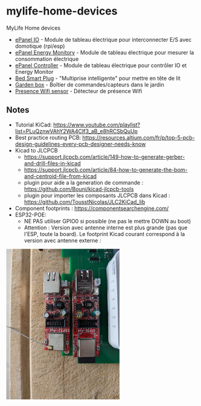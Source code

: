 # mylife-home-devices
MyLife Home devices

 - [ePanel IO](epanel-io/README.md) - Module de tableau électrique pour interconnecter E/S avec domotique (rpi/esp)
 - [ePanel Energy Monitory](epanel-energy-monitor/README.md) - Module de tableau électrique pour mesurer la consommation électrique
 - [ePanel Controller](epanel-controller/README.md) - Module de tableau électrique pour contrôler IO et Energy Monitor
 - [Bed Smart Plug](bed-smart-plug/README.md) - "Multiprise intelligente" pour mettre en tête de lit
 - [Garden box](garden-box/README.md) - Boîtier de commandes/capteurs dans le jardin
 - [Presence Wifi sensor](presence-wifi-sensor/README.md) - Détecteur de présence Wifi

## Notes
 - Tutorial KiCad: https://www.youtube.com/playlist?list=PLuQznwVAhY2WA4CIf3_aB_e8hRCSbQuUp
 - Best practice routing PCB: https://resources.altium.com/fr/p/top-5-pcb-design-guidelines-every-pcb-designer-needs-know
 - Kicad to JLCPCB
   - https://support.jlcpcb.com/article/149-how-to-generate-gerber-and-drill-files-in-kicad
   - https://support.jlcpcb.com/article/84-how-to-generate-the-bom-and-centroid-file-from-kicad
   - plugin pour aide a la generation de commande : https://github.com/Bouni/kicad-jlcpcb-tools
   - plugin pour importer les composants JLCPCB dans Kicad : https://github.com/TousstNicolas/JLC2KiCad_lib
 - Component footprints : https://componentsearchengine.com/
 - ESP32-POE:
   - NE PAS utiliser GPIO0 si possible (ne pas le mettre DOWN au boot)
   - Attention : Version avec antenne interne est plus grande (pas que l'ESP, toute la board). Le footprint Kicad courant correspond à la version avec antenne externe : 

<img src="esp32-poe-sizes.jpg" width="300">
